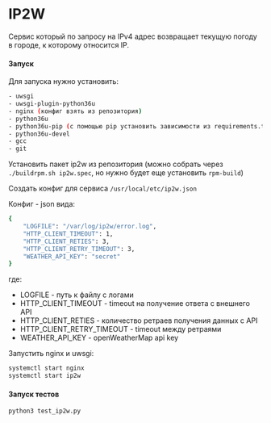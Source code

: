 # IP2W

Сервис который по запросу на IPv4 адрес возвращает текущую погоду в городе, 
к которому относится IP.


#### Запуск

Для запуска нужно установить:

```bash
- uwsgi
- uwsgi-plugin-python36u
- nginx (конфиг взять из репозитория)
- python36u
- python36u-pip (с помощью pip установить зависимости из requirements.txt)
- python36u-devel
- gcc
- git

```

Установить пакет ip2w из репозитория (можно собрать через 
`./buildrpm.sh ip2w.spec`, но нужно будет еще установить `rpm-build`)

Создать конфиг для сервиса `/usr/local/etc/ip2w.json`

Конфиг - json вида:
```bash
{
    "LOGFILE": "/var/log/ip2w/error.log",
    "HTTP_CLIENT_TIMEOUT": 1,
    "HTTP_CLIENT_RETIES": 3,
    "HTTP_CLIENT_RETRY_TIMEOUT": 3,
    "WEATHER_API_KEY": "secret"
}
```

где:
- LOGFILE - путь к файлу с логами
- HTTP_CLIENT_TIMEOUT - timeout на получение ответа с внешнего API
- HTTP_CLIENT_RETIES - количество ретраев получения данных с API
- HTTP_CLIENT_RETRY_TIMEOUT - timeout между ретраями
- WEATHER_API_KEY - openWeatherMap api key


Запустить nginx и uwsgi:
```bash
systemctl start nginx
systemctl start ip2w

```


#### Запуск тестов

```bash
python3 test_ip2w.py
```
